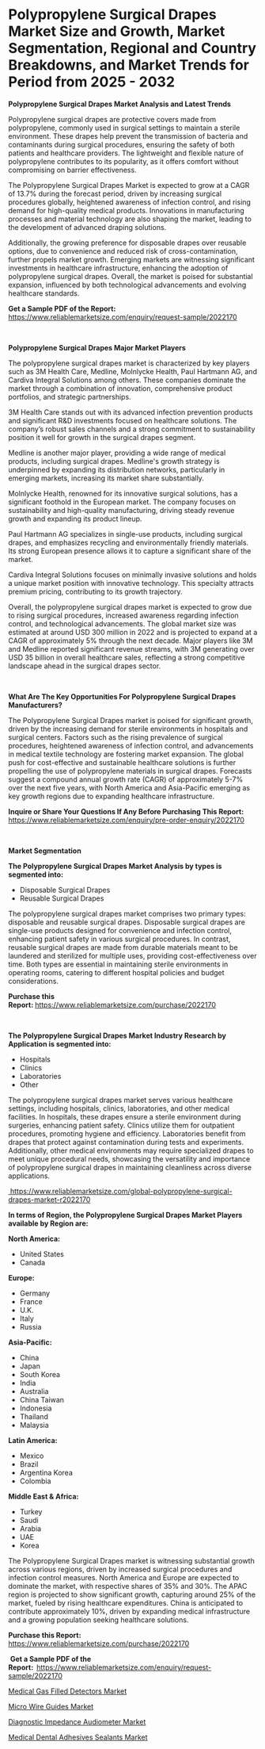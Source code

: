 <p><h1>Polypropylene Surgical Drapes Market Size and Growth, Market Segmentation, Regional and Country Breakdowns, and Market Trends for Period from 2025 -  2032</h1></p><p><strong>Polypropylene Surgical Drapes Market Analysis and Latest Trends</strong></p>
<p><p>Polypropylene surgical drapes are protective covers made from polypropylene, commonly used in surgical settings to maintain a sterile environment. These drapes help prevent the transmission of bacteria and contaminants during surgical procedures, ensuring the safety of both patients and healthcare providers. The lightweight and flexible nature of polypropylene contributes to its popularity, as it offers comfort without compromising on barrier effectiveness.</p><p>The Polypropylene Surgical Drapes Market is expected to grow at a CAGR of 13.7% during the forecast period, driven by increasing surgical procedures globally, heightened awareness of infection control, and rising demand for high-quality medical products. Innovations in manufacturing processes and material technology are also shaping the market, leading to the development of advanced draping solutions. </p><p>Additionally, the growing preference for disposable drapes over reusable options, due to convenience and reduced risk of cross-contamination, further propels market growth. Emerging markets are witnessing significant investments in healthcare infrastructure, enhancing the adoption of polypropylene surgical drapes. Overall, the market is poised for substantial expansion, influenced by both technological advancements and evolving healthcare standards.</p></p>
<p><strong>Get a Sample PDF of the Report:&nbsp;</strong> <a href="https://www.reliablemarketsize.com/enquiry/request-sample/2022170?utm_campaign=973&utm_medium=2&utm_source=Github&utm_content=ia&utm_term=29032025&utm_id=polypropylene-surgical-drapes">https://www.reliablemarketsize.com/enquiry/request-sample/2022170</a></p>
<p>&nbsp;</p>
<p><strong>Polypropylene Surgical Drapes Major Market Players</strong></p>
<p><p>The polypropylene surgical drapes market is characterized by key players such as 3M Health Care, Medline, Molnlycke Health, Paul Hartmann AG, and Cardiva Integral Solutions among others. These companies dominate the market through a combination of innovation, comprehensive product portfolios, and strategic partnerships.</p><p>3M Health Care stands out with its advanced infection prevention products and significant R&D investments focused on healthcare solutions. The company’s robust sales channels and a strong commitment to sustainability position it well for growth in the surgical drapes segment.</p><p>Medline is another major player, providing a wide range of medical products, including surgical drapes. Medline's growth strategy is underpinned by expanding its distribution networks, particularly in emerging markets, increasing its market share substantially.</p><p>Molnlycke Health, renowned for its innovative surgical solutions, has a significant foothold in the European market. The company focuses on sustainability and high-quality manufacturing, driving steady revenue growth and expanding its product lineup.</p><p>Paul Hartmann AG specializes in single-use products, including surgical drapes, and emphasizes recycling and environmentally friendly materials. Its strong European presence allows it to capture a significant share of the market.</p><p>Cardiva Integral Solutions focuses on minimally invasive solutions and holds a unique market position with innovative technology. This specialty attracts premium pricing, contributing to its growth trajectory.</p><p>Overall, the polypropylene surgical drapes market is expected to grow due to rising surgical procedures, increased awareness regarding infection control, and technological advancements. The global market size was estimated at around USD 300 million in 2022 and is projected to expand at a CAGR of approximately 5% through the next decade. Major players like 3M and Medline reported significant revenue streams, with 3M generating over USD 35 billion in overall healthcare sales, reflecting a strong competitive landscape ahead in the surgical drapes sector.</p></p>
<p>&nbsp;</p>
<p><strong>What Are The Key Opportunities For Polypropylene Surgical Drapes Manufacturers?</strong></p>
<p><p>The Polypropylene Surgical Drapes market is poised for significant growth, driven by the increasing demand for sterile environments in hospitals and surgical centers. Factors such as the rising prevalence of surgical procedures, heightened awareness of infection control, and advancements in medical textile technology are fostering market expansion. The global push for cost-effective and sustainable healthcare solutions is further propelling the use of polypropylene materials in surgical drapes. Forecasts suggest a compound annual growth rate (CAGR) of approximately 5-7% over the next five years, with North America and Asia-Pacific emerging as key growth regions due to expanding healthcare infrastructure.</p></p>
<p><strong>Inquire or Share Your Questions If Any Before Purchasing This Report:</strong> <a href="https://www.reliablemarketsize.com/enquiry/pre-order-enquiry/2022170?utm_campaign=973&utm_medium=2&utm_source=Github&utm_content=ia&utm_term=29032025&utm_id=polypropylene-surgical-drapes">https://www.reliablemarketsize.com/enquiry/pre-order-enquiry/2022170</a></p>
<p>&nbsp;</p>
<p><strong>Market Segmentation</strong></p>
<p><strong>The Polypropylene Surgical Drapes Market Analysis by types is segmented into:</strong></p>
<p><ul><li>Disposable Surgical Drapes</li><li>Reusable Surgical Drapes</li></ul></p>
<p><p>The polypropylene surgical drapes market comprises two primary types: disposable and reusable surgical drapes. Disposable surgical drapes are single-use products designed for convenience and infection control, enhancing patient safety in various surgical procedures. In contrast, reusable surgical drapes are made from durable materials meant to be laundered and sterilized for multiple uses, providing cost-effectiveness over time. Both types are essential in maintaining sterile environments in operating rooms, catering to different hospital policies and budget considerations.</p></p>
<p><strong>Purchase this Report:&nbsp;</strong><a href="https://www.reliablemarketsize.com/purchase/2022170?utm_campaign=973&utm_medium=2&utm_source=Github&utm_content=ia&utm_term=29032025&utm_id=polypropylene-surgical-drapes">https://www.reliablemarketsize.com/purchase/2022170</a></p>
<p>&nbsp;</p>
<p><strong>The Polypropylene Surgical Drapes Market Industry Research by Application is segmented into:</strong></p>
<p><ul><li>Hospitals</li><li>Clinics</li><li>Laboratories</li><li>Other</li></ul></p>
<p><p>The polypropylene surgical drapes market serves various healthcare settings, including hospitals, clinics, laboratories, and other medical facilities. In hospitals, these drapes ensure a sterile environment during surgeries, enhancing patient safety. Clinics utilize them for outpatient procedures, promoting hygiene and efficiency. Laboratories benefit from drapes that protect against contamination during tests and experiments. Additionally, other medical environments may require specialized drapes to meet unique procedural needs, showcasing the versatility and importance of polypropylene surgical drapes in maintaining cleanliness across diverse applications.</p></p>
<p><a href="https://www.reliablemarketsize.com/global-polypropylene-surgical-drapes-market-r2022170?utm_campaign=973&utm_medium=2&utm_source=Github&utm_content=ia&utm_term=29032025&utm_id=polypropylene-surgical-drapes">&nbsp;https://www.reliablemarketsize.com/global-polypropylene-surgical-drapes-market-r2022170</a></p>
<p><strong>In terms of Region, the Polypropylene Surgical Drapes Market Players available by Region are:</strong></p>
<p>
    <p> <strong> North America: </strong>
        <ul>
            <li>United States</li>
            <li>Canada</li>
        </ul>
        </p> 
    <p> <strong> Europe: </strong>
        <ul>
            <li>Germany</li>
            <li>France</li>
            <li>U.K.</li>
            <li>Italy</li>
            <li>Russia</li>
        </ul>
        </p> 
    <p> <strong> Asia-Pacific: </strong>
        <ul>
            <li>China</li>
            <li>Japan</li>
            <li>South Korea</li>
            <li>India</li>
            <li>Australia</li>
            <li>China Taiwan</li>
            <li>Indonesia</li>
            <li>Thailand</li>
            <li>Malaysia</li>
        </ul>
        </p> 
    <p> <strong> Latin America: </strong>
        <ul>
            <li>Mexico</li>
            <li>Brazil</li>
            <li>Argentina Korea</li>
            <li>Colombia</li>
        </ul>
        </p> 
    <p> <strong> Middle East & Africa: </strong>
        <ul>
            <li>Turkey</li>
            <li>Saudi</li>
            <li>Arabia</li>
            <li>UAE</li>
            <li>Korea</li>
        </ul>
    </p>
    </p>
<p><p>The Polypropylene Surgical Drapes market is witnessing substantial growth across various regions, driven by increased surgical procedures and infection control measures. North America and Europe are expected to dominate the market, with respective shares of 35% and 30%. The APAC region is projected to show significant growth, capturing around 25% of the market, fueled by rising healthcare expenditures. China is anticipated to contribute approximately 10%, driven by expanding medical infrastructure and a growing population seeking healthcare solutions.</p></p>
<p><strong>Purchase this Report: </strong><a href="https://www.reliablemarketsize.com/purchase/2022170?utm_campaign=973&utm_medium=2&utm_source=Github&utm_content=ia&utm_term=29032025&utm_id=polypropylene-surgical-drapes">https://www.reliablemarketsize.com/purchase/2022170</a></p>
<p>&nbsp;<strong>Get a Sample PDF of the Report:&nbsp;&nbsp;</strong><a href="https://www.reliablemarketsize.com/enquiry/request-sample/2022170?utm_campaign=973&utm_medium=2&utm_source=Github&utm_content=ia&utm_term=29032025&utm_id=polypropylene-surgical-drapes">https://www.reliablemarketsize.com/enquiry/request-sample/2022170</a></p>
<p><strong></strong></p>
<p><p><a href="https://github.com/vasosblenksk/Market-Research-Report-List-1/blob/main/medical-gas-filled-detectors-market.md?utm_campaign=973&utm_medium=2&utm_source=Github&utm_content=ia&utm_term=29032025&utm_id=polypropylene-surgical-drapes">Medical Gas Filled Detectors Market</a></p><p><a href="https://github.com/merzafairy04/Market-Research-Report-List-1/blob/main/micro-wire-guides-market.md?utm_campaign=973&utm_medium=2&utm_source=Github&utm_content=ia&utm_term=29032025&utm_id=polypropylene-surgical-drapes">Micro Wire Guides Market</a></p><p><a href="https://github.com/castoriffic/Market-Research-Report-List-6/blob/main/diagnostic-impedance-audiometer-market.md?utm_campaign=973&utm_medium=2&utm_source=Github&utm_content=ia&utm_term=29032025&utm_id=polypropylene-surgical-drapes">Diagnostic Impedance Audiometer Market</a></p><p><a href="https://github.com/ifsahvadenah/Market-Research-Report-List-1/blob/main/medical-dental-adhesives-sealants-market.md?utm_campaign=973&utm_medium=2&utm_source=Github&utm_content=ia&utm_term=29032025&utm_id=polypropylene-surgical-drapes">Medical Dental Adhesives Sealants Market</a></p></p>